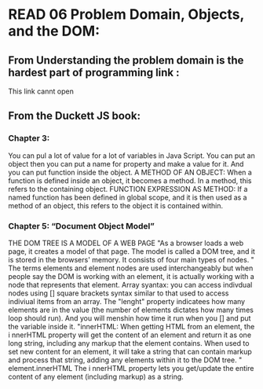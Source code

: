 # READ 06 Problem Domain, Objects, and the DOM:
## From Understanding the problem domain is the hardest part of programming link :
This link cannt open 
## From the Duckett JS book:
### Chapter 3:
You can pul a lot of value for a lot of variables in Java Script.
You can put an object then you can put a name for property and make a value for it.
And you can put function inside the object.
A METHOD OF AN OBJECT: When a function is defined inside an object, it becomes a method. In a method, this refers to the containing object. 
FUNCTION EXPRESSION AS METHOD: If a named function has been defined in global scope, and it is then used as a method of an object, this refers to the object it is contained within.
### Chapter 5: “Document Object Model”
THE DOM TREE IS A MODEL OF A WEB PAGE "As a browser loads a web page, it creates a model of that page. The model is called a DOM tree, and it is stored in the browsers' memory. It consists of four main types of nodes. "
The terms elements and element nodes are used interchangeably but when people say the DOM is working with an element, it is actually working with a node that represents that element. 
Array syantax: you can access indivdual nodes using [] square brackets syntax similar to that used to access indiviual items from an array.
The "lenght" property indicatees how many elements are in the value (the number of elements dictates how many times loop should run).
And you will menshin how time it run when you [] and put the variable inside it.
"innerHTML: When getting HTML from an element, the i nnerHTML property will get the content of an element and return it as one long string, including any markup that the element contains. When used to set new content for an element, it will take a string that can contain markup and process that string, adding any elements within it to the DOM tree. "
element.innerHTML The i nnerHTML property lets you get/update the entire content of any element (including markup) as a string. 
